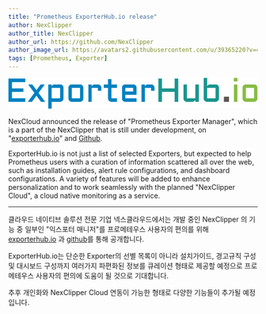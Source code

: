 ```yaml
---
title: "Prometheus ExporterHub.io release"
author: NexClipper
author_title: NexClipper
author_url: https://github.com/NexClipper
author_image_url: https://avatars2.githubusercontent.com/u/39365220?v=4
tags: [Prometheus, Exporter]
---
```


![](images/ExporterHub.io_.png)

 

NexCloud announced the release of "Prometheus Exporter Manager", which is a part of the NexClipper that is still under development, on "[exporterhub.io](https://exporterhub.io/)" and [Github](https://github.com/NexClipper/exporterhub.io/).

ExporterHub.io is not just a list of selected Exporters, but expected to help Prometheus users with a curation of information scattered all over the web, such as installation guides, alert rule configurations, and dashboard configurations. A variety of features will be added to enhance personalization and to work seamlessly with the planned "NexClipper Cloud", a cloud native monitoring as a service.

* * *

클라우드 네이티브 솔루션 전문 기업 넥스클라우드에서는 개발 중인 NexClipper 의 기능 중 일부인 "익스포터 매니저"를 프로메테우스 사용자의 편의를 위해 [exporterhub.io](https://exporterhub.io/) 과 [github](https://github.com/NexClipper/exporterhub.io/)를 통해 공개합니다.

ExporterHub.io는 단순한 Exporter의 선별 목록이 아니라 설치가이드, 경고규칙 구성 및 대시보드 구성까지 여러가지 파편화된 정보를 큐레이션 형태로 제공할 예정으로 프로메테우스 사용자의 편의에 도움이 될 것으로 기대합니다.

추후 개인화와 NexClipper Cloud 연동이 가능한 형태로 다양한 기능들이 추가될 예정입니다.


